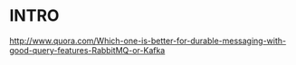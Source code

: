 # INTRO

http://www.quora.com/Which-one-is-better-for-durable-messaging-with-good-query-features-RabbitMQ-or-Kafka